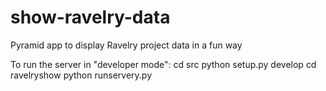 show-ravelry-data
=================

Pyramid app to display Ravelry project data in a fun way

To run the server in "developer mode":
cd src
python setup.py develop
cd ravelryshow
python runservery.py
